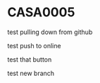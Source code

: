# CASA0005



test pulling down from github



test push to online


test that button


test new branch
